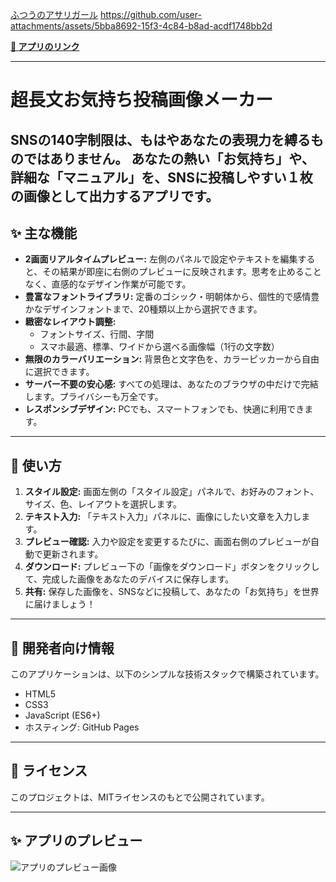[ふつうのアサリガール](https://x.com/asari_girl)
https://github.com/user-attachments/assets/5bba8692-15f3-4c84-b8ad-acdf1748bb2d

**[🚀 アプリのリンク](https://asarigirl.github.io/long-text-image-maker/)**

---
# 超長文お気持ち投稿画像メーカー
SNSの140字制限は、もはやあなたの表現力を縛るものではありません。
あなたの熱い「お気持ち」や、詳細な「マニュアル」を、SNSに投稿しやすい１枚の画像として出力するアプリです。
---

## ✨ 主な機能
*   **2画面リアルタイムプレビュー:** 左側のパネルで設定やテキストを編集すると、その結果が即座に右側のプレビューに反映されます。思考を止めることなく、直感的なデザイン作業が可能です。
*   **豊富なフォントライブラリ:** 定番のゴシック・明朝体から、個性的で感情豊かなデザインフォントまで、20種類以上から選択できます。
*   **緻密なレイアウト調整:**
    *   フォントサイズ、行間、字間
    *   スマホ最適、標準、ワイドから選べる画像幅（1行の文字数）
*   **無限のカラーバリエーション:** 背景色と文字色を、カラーピッカーから自由に選択できます。
*   **サーバー不要の安心感:** すべての処理は、あなたのブラウザの中だけで完結します。プライバシーも万全です。
*   **レスポンシブデザイン:** PCでも、スマートフォンでも、快適に利用できます。

---

## 🚀 使い方
1.  **スタイル設定:** 画面左側の「スタイル設定」パネルで、お好みのフォント、サイズ、色、レイアウトを選択します。
2.  **テキスト入力:** 「テキスト入力」パネルに、画像にしたい文章を入力します。
3.  **プレビュー確認:** 入力や設定を変更するたびに、画面右側のプレビューが自動で更新されます。
4.  **ダウンロード:** プレビュー下の「画像をダウンロード」ボタンをクリックして、完成した画像をあなたのデバイスに保存します。
5.  **共有:** 保存した画像を、SNSなどに投稿して、あなたの「お気持ち」を世界に届けましょう！

---

## 🔧 開発者向け情報
このアプリケーションは、以下のシンプルな技術スタックで構築されています。
*   HTML5
*   CSS3
*   JavaScript (ES6+)
*   ホスティング: GitHub Pages

---

## 📝 ライセンス
このプロジェクトは、MITライセンスのもとで公開されています。

---

## ✨ アプリのプレビュー
![アプリのプレビュー画像](https://github.com/user-attachments/assets/3a0241d3-71d9-4c1b-980b-0a9e80fa3e65)